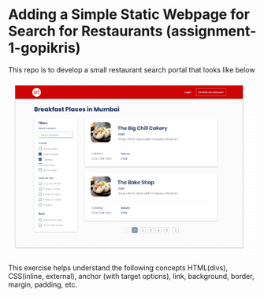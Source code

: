 # Adding a Simple Static Webpage for Search for Restaurants (assignment-1-gopikris)

This repo is to develop a small restaurant search portal that looks like below

![image](images/breakfast-places-img.png)

This exercise helps understand the following concepts
HTML(divs), CSS(inline, external), anchor (with target options), link, background, border, margin, padding, etc.
